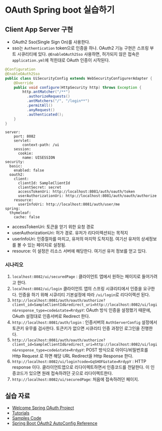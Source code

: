 # OAuth Spring boot 실습하기

## Client App Server 구현
- OAuth2 Sso(Single Sign On)를 사용한다.
- sso는 `Authentication` token으로 인증을 하나.
OAuth2 기능 구현은 스프링 부트 시큐리티에 있다. `@EnableOAuth2Sso` 사용하면, 허가되지 않은 접속은 `application.yml`에 적힌대로 OAuth 인증이 시작된다.
```JAVA
@Configuration
@EnableOAuth2Sso
public class UiSecurityConfig extends WebSecurityConfigurerAdapter {
    @Override
    public void configure(HttpSecurity http) throws Exception {
        http.antMatcher("/**")
          .authorizeRequests()
          .antMatchers("/", "/login**")
          .permitAll()
          .anyRequest()
          .authenticated();
    }
}

```

```YML
server:
    port: 8082
    servlet:
        context-path: /ui
    session:
      cookie:
        name: UISESSION
security:
  basic:
    enabled: false
  oauth2:
    client:
      clientId: SampleClientId
      clientSecret: secret
      accessTokenUri: http://localhost:8081/auth/oauth/token
      userAuthorizationUri: http://localhost:8081/auth/oauth/authorize
    resource:
      userInfoUri: http://localhost:8081/auth/user/me
spring:
  thymeleaf:
    cache: false
```
- accessTokenUri: 토큰을 얻기 위한 요청 경로
- userAuthorizationUri: 허가 경로. 유저가 리다이렉션되는 목적지
- userInfoUri: 인증절차를 마치고, 유저의 마지막 도착지점. 여기선 유저의 상세정보를 볼 수 있는 페이지로 설정됨.
- resource: 이 설정은 리소스 서버에 해당한다. 여기선 유저 정보를 얻고 있다.

### 시나리오
1. `localhost:8082/ui/securedPage` : 클라이언트 앱에서 원하는 페이지로 들어가려고 한다.
2. `localhost:8082/ui/login` 클라이언트 앱의 스프링 시큐리티에서 인증을 요구한다. 인증을 하기 위해 시큐리티 기본설정에 따라 `/ui/login`로 리다이렉션 된다.
3. `http://localhost:8081/auth/oauth/authorize?client_id=SampleClientId&redirect_uri=http://localhost:8082/ui/login&response_type=code&state=RrdypY`: OAuth 방식 인증을 설정했기 때문에, OAuth 설정대로 인증서버로 Redirect 한다.
4. `http://localhost:8081/auth/login` : 인증서버의 `AuthServerConfig` 설정에서 토큰키 유무를 검사한다. 토큰키가 없으면 시큐리티 인증 과정인 로그인을 진행한다.
5. `http://localhost:8081/auth/oauth/authorize?client_id=SampleClientId&redirect_uri=http://localhost:8082/ui/login&response_type=code&state=RrdypY`: POST 방식으로 아이디/비밀번호를 Http Request 로 하면 해당 URL Redirect을 Http Response 한다.
6. `http://localhost:8082/ui/login?code=GqSHOF&state=RrdypY` : HTTP response 이다. 클라이언트앱으로 리다이렉트하면서 인증코드를 전달한다. 이 인증코드가 있으면 원래 접속하려던 곳으로 리다이렉트한다.
7. `http://localhost:8082/ui/securedPage`: 처음에 접속하려던 페이지.


## 실습 자료
- [Welcome Spring OAuth Project](http://projects.spring.io/spring-security-oauth/docs/Home.html)
- [Tutorials](http://projects.spring.io/spring-security-oauth/docs/tutorial.html)
- [Samples Code](https://github.com/spring-projects/spring-security-oauth/tree/master/samples)
- [Spring Boot OAuth2 AutoConfig Reference](https://docs.spring.io/spring-security-oauth2-boot/docs/current-SNAPSHOT/reference/htmlsingle/#boot-features-security-oauth2-authorization-server)
